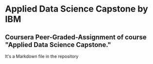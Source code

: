 # Applied Data Science Capstone by IBM
## Coursera Peer-Graded-Assignment of course "Applied Data Science Capstone."
It's a Markdown file in the repository
